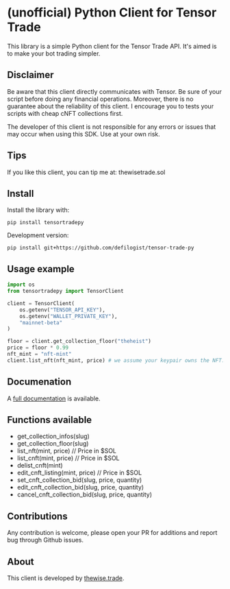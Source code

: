 # (unofficial) Python Client for Tensor Trade

This library is a simple Python client for the Tensor Trade API. It's aimed is 
to make your bot trading simpler.


## Disclaimer

Be aware that this client directly communicates with Tensor. Be sure of your
script before doing any financial operations. Moreover, there is no guarantee
about the reliability of this client. I encourage you to tests your scripts
with cheap cNFT collections first. 

The developer of this client is not responsible for any errors or issues that
may occur when using this SDK. Use at your own risk.

## Tips

If you like this client, you can tip me at: thewisetrade.sol

## Install

Install the library with:

```
pip install tensortradepy
```


Development version:

```
pip install git+https://github.com/defilogist/tensor-trade-py
```

## Usage example

``` python
import os
from tensortradepy import TensorClient

client = TensorClient(
    os.getenv("TENSOR_API_KEY"),
    os.getenv("WALLET_PRIVATE_KEY"),
    "mainnet-beta"
)

floor = client.get_collection_floor("theheist")
price = floor * 0.99
nft_mint = "nft-mint"
client.list_nft(nft_mint, price) # we assume your keypair owns the NFT.
```

## Documenation

A [full documentation](https://tensortradepy.thewise.trade/) is available.

## Functions available

* get\_collection\_infos(slug)
* get\_collection\_floor(slug)
* list\_nft(mint, price) // Price in $SOL
* list\_cnft(mint, price) // Price in $SOL
* delist\_cnft(mint)
* edit\_cnft\_listing(mint, price) // Price in $SOL
* set\_cnft\_collection\_bid(slug, price, quantity)
* edit\_cnft\_collection\_bid(slug, price, quantity)
* cancel\_cnft\_collection\_bid(slug, price, quantity)

## Contributions

Any contribution is welcome, please open your PR for additions and report bug
through Github issues.

## About

This client is developed by [thewise.trade](https://thewise.trade).
